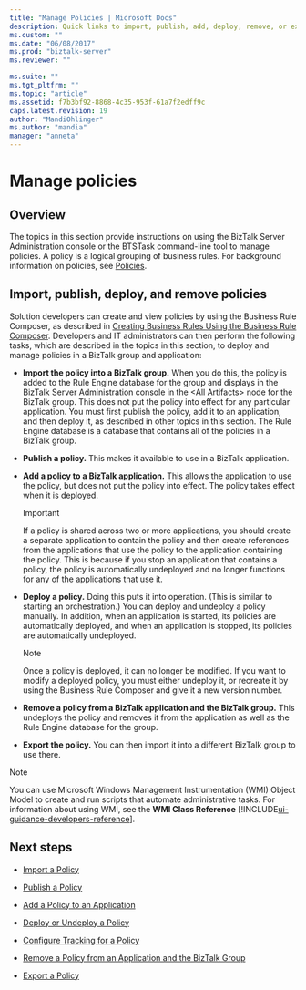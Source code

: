 ```yaml
---
title: "Manage Policies | Microsoft Docs"
description: Quick links to import, publish, add, deploy, remove, or export a policy in BizTalk Server
ms.custom: ""
ms.date: "06/08/2017"
ms.prod: "biztalk-server"
ms.reviewer: ""

ms.suite: ""
ms.tgt_pltfrm: ""
ms.topic: "article"
ms.assetid: f7b3bf92-8868-4c35-953f-61a7f2edff9c
caps.latest.revision: 19
author: "MandiOhlinger"
ms.author: "mandia"
manager: "anneta"
---
```

# Manage policies

## Overview
The topics in this section provide instructions on using the BizTalk Server Administration console or the BTSTask command-line tool to manage policies. A policy is a logical grouping of business rules. For background information on policies, see [Policies](../core/policies.md).  
  
## Import, publish, deploy, and remove policies
 Solution developers can create and view policies by using the Business Rule Composer, as described in [Creating Business Rules Using the Business Rule Composer](../core/creating-business-rules-using-the-business-rule-composer.md). Developers and IT administrators can then perform the following tasks, which are described in the topics in this section, to deploy and manage policies in a BizTalk group and application:  
  
-   **Import the policy into a BizTalk group.** When you do this, the policy is added to the Rule Engine database for the group and displays in the BizTalk Server Administration console in the \<All Artifacts\> node for the BizTalk group. This does not put the policy into effect for any particular application. You must first publish the policy, add it to an application, and then deploy it, as described in other topics in this section. The Rule Engine database is a database that contains all of the policies in a BizTalk group.  
  
-   **Publish a policy.** This makes it available to use in a BizTalk application.  
  
-   **Add a policy to a BizTalk application.** This allows the application to use the policy, but does not put the policy into effect. The policy takes effect when it is deployed.  
  
    > [!IMPORTANT]
    >  If a policy is shared across two or more applications, you should create a separate application to contain the policy and then create references from the applications that use the policy to the application containing the policy. This is because if you stop an application that contains a policy, the policy is automatically undeployed and no longer functions for any of the applications that use it.  
  
-   **Deploy a policy.** Doing this puts it into operation. (This is similar to starting an orchestration.) You can deploy and undeploy a policy manually. In addition, when an application is started, its policies are automatically deployed, and when an application is stopped, its policies are automatically undeployed.  
  
    > [!NOTE]
    >  Once a policy is deployed, it can no longer be modified. If you want to modify a deployed policy, you must either undeploy it, or recreate it by using the Business Rule Composer and give it a new version number.  
  
-   **Remove a policy from a BizTalk application and the BizTalk group.** This undeploys the policy and removes it from the application as well as the Rule Engine database for the group.  
  
-   **Export the policy.** You can then import it into a different BizTalk group to use there.  
  
> [!NOTE]
>  You can use Microsoft Windows Management Instrumentation (WMI) Object Model to create and run scripts that automate administrative tasks. For information about using WMI, see the **WMI Class Reference** [!INCLUDE[ui-guidance-developers-reference](../includes/ui-guidance-developers-reference.md)].
  
## Next steps
  
-   [Import a Policy](../core/how-to-import-a-policy.md)  
  
-   [Publish a Policy](../core/how-to-publish-a-policy.md)  
  
-   [Add a Policy to an Application](../core/how-to-add-a-policy-to-an-application.md)  
  
-   [Deploy or Undeploy a Policy](../core/how-to-deploy-or-undeploy-a-policy.md)  
  
-   [Configure Tracking for a Policy](../core/how-to-configure-tracking-for-a-policy.md)  
  
-   [Remove a Policy from an Application and the BizTalk Group](../core/how-to-remove-a-policy-from-an-application-and-the-biztalk-group.md)  
  
-   [Export a Policy](../core/how-to-export-a-policy.md)